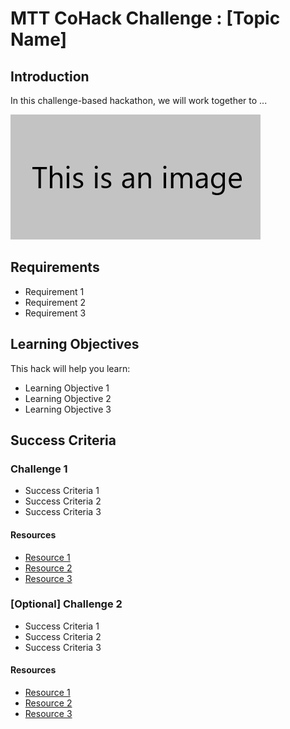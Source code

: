 # MTT CoHack Challenge : [Topic Name]

## Introduction

In this challenge-based hackathon, we will work together to ...

![image](./images/image.png)

## Requirements

- Requirement 1
- Requirement 2
- Requirement 3

## Learning Objectives

This hack will help you learn:

- Learning Objective 1
- Learning Objective 2
- Learning Objective 3

## Success Criteria

### Challenge 1

- Success Criteria 1
- Success Criteria 2
- Success Criteria 3

#### Resources

- [Resource 1](https://learn.microsoft.com)
- [Resource 2](https://learn.microsoft.com)
- [Resource 3](https://learn.microsoft.com)

### [Optional] Challenge 2

- Success Criteria 1
- Success Criteria 2
- Success Criteria 3

#### Resources

- [Resource 1](https://learn.microsoft.com)
- [Resource 2](https://learn.microsoft.com)
- [Resource 3](https://learn.microsoft.com)
